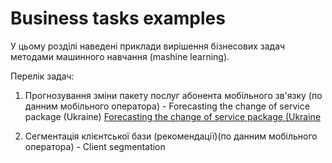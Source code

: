 # Business tasks examples


У цьому розділі наведені приклади вирішення бізнесових задач методами машинного навчання (mashine learning).

Перелік задач:

1. Прогнозування зміни пакету послуг абонента мобільного зв'язку (по данним мобільного оператора) - Forecasting the change of service package (Ukraine) [Forecasting the change of service package (Ukraine](https://github.com/vzav/exemples/tree/master/Forecasting%20the%20change%20of%20service%20package%20(Ukraine))

2. Сегментація клієнтської бази (рекомендації)(по данним мобільного оператора) - Client segmentation
